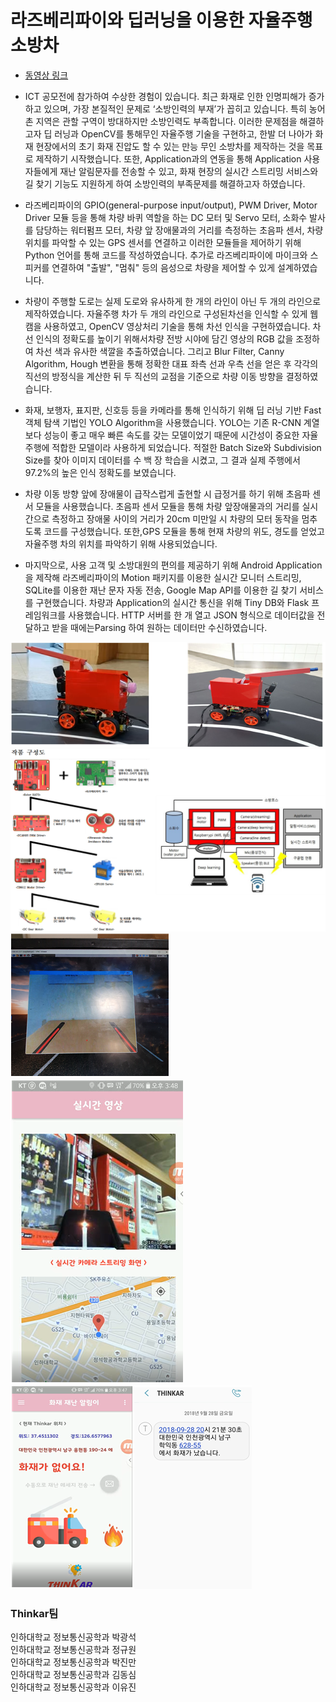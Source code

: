 # 라즈베리파이와 딥러닝을 이용한 자율주행 소방차  
* [동영상 링크](https://www.youtube.com/watch?v=jL21FWIVxNI&t=8s "유튜브")  

* ICT 공모전에 참가하여 수상한 경험이 있습니다. 최근 화재로 인한 인명피해가 증가하고 있으며, 가장 본질적인 문제로 ‘소방인력의 부재’가 꼽히고 있습니다. 특히 농어촌 지역은 관할 구역이 방대하지만 소방인력도 부족합니다. 이러한 문제점을 해결하고자 딥 러닝과 OpenCV를 통해무인 자율주행 기술을 구현하고, 한발 더 나아가 화재 현장에서의 초기 화재 진압도 할 수 있는 만능 무인 소방차를 제작하는 것을 목표로 제작하기 시작했습니다. 또한, Application과의 연동을 통해 Application 사용자들에게 재난 알림문자를 전송할 수 있고, 화재 현장의 실시간 스트리밍 서비스와 길 찾기 기능도 지원하게 하여 소방인력의 부족문제를 해결하고자 하였습니다.  
* 라즈베리파이의 GPIO(general-purpose input/output), PWM Driver, Motor Driver 모듈 등을 통해 차량 바퀴 역할을 하는 DC 모터 및 Servo 모터, 소화수 발사를 담당하는 워터펌프 모터, 차량 앞 장애물과의 거리를 측정하는 초음파 센서, 차량 위치를 파악할 수 있는 GPS 센서를 연결하고 이러한 모듈들을 제어하기 위해 Python 언어를 통해 코드를 작성하였습니다. 추가로 라즈베리파이에 마이크와 스피커를 연결하여 "출발", "멈춰" 등의 음성으로 차량을 제어할 수 있게 설계하였습니다.  
* 차량이 주행할 도로는 실제 도로와 유사하게 한 개의 라인이 아닌 두 개의 라인으로 제작하였습니다. 자율주행 차가 두 개의 라인으로 구성된차선을 인식할 수 있게 웹캠을 사용하였고, OpenCV 영상처리 기술을 통해 차선 인식을 구현하였습니다. 차선 인식의 정확도를 높이기 위해서차량 전방 시야에 담긴 영상의 RGB 값을 조정하여 차선 색과 유사한 색깔을 추출하였습니다. 그리고 Blur Filter, Canny Algorithm, Hough 변환을 통해 정확한 대표 좌측 선과 우측 선을 얻은 후 각각의 직선의 방정식을 계산한 뒤 두 직선의 교점을 기준으로 차량 이동 방향을 결정하였습니다.  
* 화재, 보행자, 표지판, 신호등 등을 카메라를 통해 인식하기 위해 딥 러닝 기반 Fast 객체 탐색 기법인 YOLO Algorithm을 사용했습니다. YOLO는 기존 R-CNN 계열보다 성능이 좋고 매우 빠른 속도를 갖는 모델이었기 때문에 시간성이 중요한 자율주행에 적합한 모델이라 사용하게 되었습니다. 적절한 Batch Size와 Subdivision Size를 찾아 이미지 데이터를 수 백 장 학습을 시켰고, 그 결과 실제 주행에서 97.2%의 높은 인식 정확도를 보였습니다.  
* 차량 이동 방향 앞에 장애물이 급작스럽게 출현할 시 급정거를 하기 위해 초음파 센서 모듈을 사용했습니다. 초음파 센서 모듈을 통해 차량 앞장애물과의 거리를 실시간으로 측정하고 장애물 사이의 거리가 20cm 미만일 시 차량의 모터 동작을 멈추도록 코드를 구성했습니다. 또한,GPS 모듈을 통해 현재 차량의 위도, 경도를 얻었고 자율주행 차의 위치를 파악하기 위해 사용되었습니다.  
* 마지막으로, 사용 고객 및 소방대원의 편의를 제공하기 위해 Android Application을 제작해 라즈베리파이의 Motion 패키지를 이용한 실시간 모니터 스트리밍, SQLite를 이용한 재난 문자 자동 전송, Google Map API를 이용한 길 찾기 서비스를 구현했습니다. 차량과 Application의 실시간 통신을 위해 Tiny DB와 Flask 프레임워크를 사용했습니다. HTTP 서버를 한 개 열고 JSON 형식으로 데이터값을 전달하고 받을 때에는Parsing 하여 원하는 데이터만 수신하였습니다.

![image](./설명1.png)  
![image](./설명2.png)
![image](./설명3.png)  
![image](./설명4.png)
![image](./설명5.png)  

### Thinkar팀  
인하대학교 정보통신공학과 박광석  
인하대학교 정보통신공학과 정규원  
인하대학교 정보통신공학과 박진만  
인하대학교 정보통신공학과 김동심  
인하대학교 정보통신공학과 이유진  
